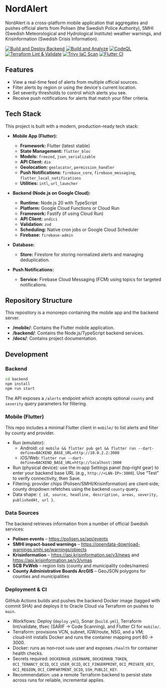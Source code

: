 # NordAlert

NordAlert is a cross-platform mobile application that aggregates and pushes official alerts from Polisen (the Swedish Police Authority), SMHI (Swedish Meteorological and Hydrological Institute) weather warnings, and Krisinformation (Swedish Crisis Information).

[![Build and Deploy Backend](https://github.com/hashan-silva/nord-alert/actions/workflows/deploy.yml/badge.svg)](https://github.com/hashan-silva/nord-alert/actions/workflows/deploy.yml)
[![Build and Analyze](https://github.com/hashan-silva/nord-alert/actions/workflows/build.yml/badge.svg)](https://github.com/hashan-silva/nord-alert/actions/workflows/build.yml)
[![CodeQL](https://github.com/hashan-silva/nord-alert/actions/workflows/github-code-scanning/codeql/badge.svg)](https://github.com/hashan-silva/nord-alert/actions/workflows/github-code-scanning/codeql)
[![Terraform Lint & Validate](https://github.com/hashan-silva/nord-alert/actions/workflows/terraform-ci.yml/badge.svg)](https://github.com/hashan-silva/nord-alert/actions/workflows/terraform-ci.yml)
[![Trivy IaC Scan](https://github.com/hashan-silva/nord-alert/actions/workflows/tfsec.yml/badge.svg)](https://github.com/hashan-silva/nord-alert/actions/workflows/tfsec.yml)
[![Flutter CI](https://github.com/hashan-silva/nord-alert/actions/workflows/flutter-ci.yml/badge.svg)](https://github.com/hashan-silva/nord-alert/actions/workflows/flutter-ci.yml)

## Features

- View a real-time feed of alerts from multiple official sources.
- Filter alerts by region or using the device's current location.
- Set severity thresholds to control which alerts you see.
- Receive push notifications for alerts that match your filter criteria.

## Tech Stack

This project is built with a modern, production-ready tech stack:

- **Mobile App (Flutter):**
  - **Framework:** Flutter (latest stable)
  - **State Management:** `flutter_bloc`
  - **Models:** `freezed`, `json_serializable`
  - **API Client:** `dio`
  - **Geolocation:** `geolocator`, `permission_handler`
  - **Push Notifications:** `firebase_core`, `firebase_messaging`, `flutter_local_notifications`
  - **Utilities:** `intl`, `url_launcher`

- **Backend (Node.js on Google Cloud):**
  - **Runtime:** Node.js 20 with TypeScript
  - **Platform:** Google Cloud Functions or Cloud Run
  - **Framework:** Fastify (if using Cloud Run)
  - **API Client:** `undici`
  - **Validation:** `zod`
  - **Scheduling:** Native cron jobs or Google Cloud Scheduler
  - **Firebase:** `firebase-admin`

- **Database:**
  - **Store:** Firestore for storing normalized alerts and managing deduplication.

- **Push Notifications:**
  - **Service:** Firebase Cloud Messaging (FCM) using topics for targeted notifications.

## Repository Structure

This repository is a monorepo containing the mobile app and the backend server.

- **/mobile/**: Contains the Flutter mobile application.
- **/backend/**: Contains the Node.js/TypeScript backend services.
- **/docs/**: Contains project documentation.

## Development

### Backend

```bash
cd backend
npm install
npm run start
```

The API exposes a `/alerts` endpoint which accepts optional `county` and `severity` query parameters for filtering.

### Mobile (Flutter)

This repo includes a minimal Flutter client in `mobile/` to list alerts and filter by county and provider.

- Run (emulator):
  - Android: `cd mobile && flutter pub get && flutter run --dart-define=BACKEND_BASE_URL=http://10.0.2.2:3000`
  - iOS/Web: `flutter run --dart-define=BACKEND_BASE_URL=http://localhost:3000`
- Run (physical device): use the in‑app Settings panel (top‑right gear) to enter your backend base URL (e.g., `http://<LAN-IP>:3000`). Use “Test” to verify connectivity, then Save.
- Filtering: provider chips (Polisen/SMHI/Krisinformation) are client‑side; county dropdown refetches using the backend `county` query.
- Data shape: `{ id, source, headline, description, areas, severity, publishedAt, url }`.

### Data Sources

The backend retrieves information from a number of official Swedish services:

- **Polisen events** – https://polisen.se/api/events
- **SMHI impact-based warnings** – https://opendata-download-warnings.smhi.se/warnings/objects
- **Krisinformation** – https://api.krisinformation.se/v3/news and https://api.krisinformation.se/v3/vmas
- **SCB PxWeb** – region lists (county and municipality codes/names)
- **County Administrative Boards ArcGIS** – GeoJSON polygons for counties and municipalities

### Deployment & CI

GitHub Actions builds and pushes the backend Docker image (tagged with commit SHA) and deploys it to Oracle Cloud via Terraform on pushes to `main`.

- Workflows: Deploy (`deploy.yml`), Sonar (`build.yml`), Terraform lint/validate, tfsec (SARIF → Code Scanning), and Flutter CI for `mobile/`.
- Terraform: provisions VCN, subnet, IGW/route, NSG, and a VM; cloud‑init installs Docker and runs the container mapping port 80 → 3000.
- Docker: runs as non‑root `node` user and exposes `/health` for container health checks.
- Secrets required: `DOCKERHUB_USERNAME`, `DOCKERHUB_TOKEN`, `OCI_TENANCY_OCID`, `OCI_USER_OCID`, `OCI_FINGERPRINT`, `OCI_PRIVATE_KEY`, `OCI_REGION`, `OCI_COMPARTMENT_OCID`, `SSH_PUBLIC_KEY`.
- Recommendation: use a remote Terraform backend to persist state across runs for reliable, incremental applies.
